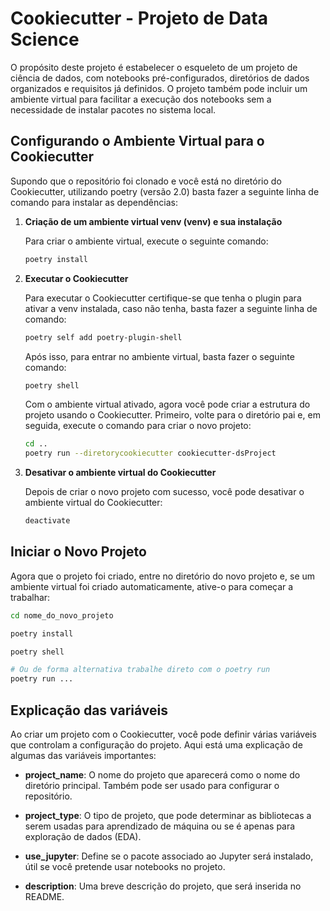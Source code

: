 # Cookiecutter - Projeto de Data Science

O propósito deste projeto é estabelecer o esqueleto de um projeto de ciência de dados, com notebooks pré-configurados, diretórios de dados organizados e requisitos já definidos. O projeto também pode incluir um ambiente virtual para facilitar a execução dos notebooks sem a necessidade de instalar pacotes no sistema local.


## Configurando o Ambiente Virtual para o Cookiecutter

Supondo que o repositório foi clonado e você está no diretório do Cookiecutter, utilizando poetry (versão 2.0) basta fazer a seguinte linha de comando para instalar as dependências:

1. **Criação de um ambiente virtual venv (venv) e sua instalação**

   Para criar o ambiente virtual, execute o seguinte comando:

   ```bash
   poetry install
   ```

2. **Executar o Cookiecutter**

   Para executar o Cookiecutter certifique-se que tenha o plugin para ativar a venv instalada, caso não tenha, basta fazer a seguinte linha de comando:

   ```bash
   poetry self add poetry-plugin-shell
   ```
   
   Após isso, para entrar no ambiente virtual, basta fazer o seguinte comando:
   ```bash
   poetry shell
   ```

   Com o ambiente virtual ativado, agora você pode criar a estrutura do projeto usando o Cookiecutter. Primeiro, volte para o diretório pai e, em seguida, execute o comando para criar o novo projeto:

   ```bash
   cd ..
   poetry run --diretorycookiecutter cookiecutter-dsProject
   ```

4. **Desativar o ambiente virtual do Cookiecutter**

   Depois de criar o novo projeto com sucesso, você pode desativar o ambiente virtual do Cookiecutter:

   ```bash
   deactivate
   ```

## Iniciar o Novo Projeto

Agora que o projeto foi criado, entre no diretório do novo projeto e, se um ambiente virtual foi criado automaticamente, ative-o para começar a trabalhar:

   ```bash
   cd nome_do_novo_projeto

   poetry install

   poetry shell

   # Ou de forma alternativa trabalhe direto com o poetry run
   poetry run ...
   ```   

## Explicação das variáveis

Ao criar um projeto com o Cookiecutter, você pode definir várias variáveis que controlam a configuração do projeto. Aqui está uma explicação de algumas das variáveis importantes:

- **project_name**: O nome do projeto que aparecerá como o nome do diretório principal. Também pode ser usado para configurar o repositório.

- **project_type**: O tipo de projeto, que pode determinar as bibliotecas a serem usadas para aprendizado de máquina ou se é apenas para exploração de dados (EDA).

- **use_jupyter**: Define se o pacote associado ao Jupyter será instalado, útil se você pretende usar notebooks no projeto.

- **description**: Uma breve descrição do projeto, que será inserida no README.

